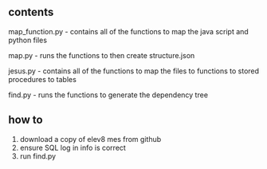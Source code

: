 ## contents

map_function.py - contains all of the functions to map the java script and python files

map.py - runs the functions to then create structure.json

jesus.py - contains all of the functions to map the files to functions to stored procedures to tables

find.py - runs the functions to generate the dependency tree

## how to

1. download a copy of elev8 mes from github
2. ensure SQL log in info is correct
3. run find.py
